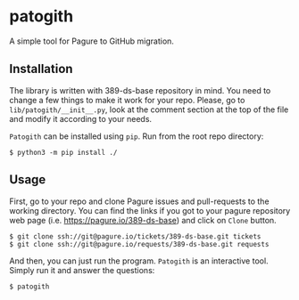 # patogith
A simple tool for Pagure to GitHub migration.

## Installation
The library is written with 389-ds-base repository in mind. You need to change a few things to make it work for your repo.
Please, go to `lib/patogith/__init__.py`, look at the comment section at the top of the file and modify it according to your needs.

`Patogith` can be installed using `pip`. Run from the root repo directory:

    $ python3 -m pip install ./

## Usage
First, go to your repo and clone Pagure issues and pull-requests to the working directory. You can find the links if
you got to your pagure repository web page (i.e. https://pagure.io/389-ds-base) and click on `Clone` button.

    $ git clone ssh://git@pagure.io/tickets/389-ds-base.git tickets
    $ git clone ssh://git@pagure.io/requests/389-ds-base.git requests

And then, you can just run the program.
`Patogith` is an interactive tool. Simply run it and answer the questions:

    $ patogith
